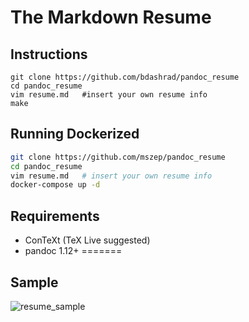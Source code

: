 The Markdown Resume
===================

Instructions
-------------
    git clone https://github.com/bdashrad/pandoc_resume
    cd pandoc_resume
    vim resume.md   #insert your own resume info
    make

Running Dockerized
------------------
```bash
git clone https://github.com/mszep/pandoc_resume
cd pandoc_resume
vim resume.md   # insert your own resume info
docker-compose up -d
```

Requirements
-------------
 * ConTeXt (TeX Live suggested)
 * pandoc 1.12+
=======

Sample
-------
![resume_sample](https://cloud.githubusercontent.com/assets/2762198/15026479/892ee606-120c-11e6-8c94-ed6e3fc9bf90.png)
